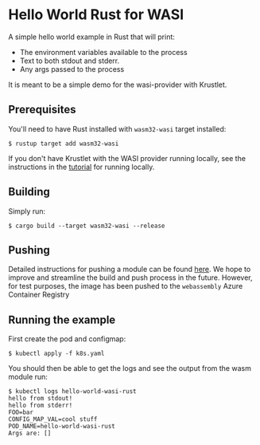 # Hello World Rust for WASI
A simple hello world example in Rust that will print:
- The environment variables available to the process
- Text to both stdout and stderr.
- Any args passed to the process 

It is meant to be a simple demo for the wasi-provider with Krustlet.

## Prerequisites
You'll need to have Rust installed with `wasm32-wasi` target installed:

```shell
$ rustup target add wasm32-wasi
```

If you don't have Krustlet with the WASI provider running locally, see the
instructions in the [tutorial](../../../docs/intro/tutorial03.md) for running
locally.

## Building
Simply run:

```shell
$ cargo build --target wasm32-wasi --release
```

## Pushing
Detailed instructions for pushing a module can be found
[here](../../../docs/intro/tutorial02.md). We hope to improve and streamline the
build and push process in the future. However, for test purposes, the image has
been pushed to the `webassembly` Azure Container Registry

## Running the example
First create the pod and configmap:

```shell
$ kubectl apply -f k8s.yaml
```

You should then be able to get the logs and see the output from the wasm module run:

```shell
$ kubectl logs hello-world-wasi-rust                                                                                   
hello from stdout!
hello from stderr!
FOO=bar
CONFIG_MAP_VAL=cool stuff
POD_NAME=hello-world-wasi-rust
Args are: []
```
